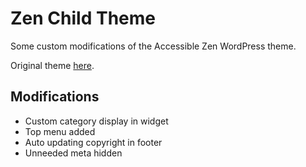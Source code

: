 # Zen Child Theme
Some custom modifications of the Accessible Zen WordPress theme.

Original theme [here](https://en-gb.wordpress.org/themes/accessible-zen/).

## Modifications
* Custom category display in widget
* Top menu added
* Auto updating copyright in footer
* Unneeded meta hidden
